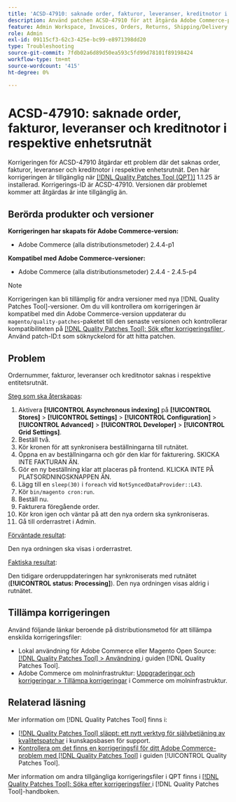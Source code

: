 ```yaml
---
title: 'ACSD-47910: saknade order, fakturor, leveranser, kreditnotor i respektive entitetsnät'
description: Använd patchen ACSD-47910 för att åtgärda Adobe Commerce-problemet där det saknas order, fakturor, leveranser och kreditnotor i respektive enhetsrutnät.
feature: Admin Workspace, Invoices, Orders, Returns, Shipping/Delivery
role: Admin
exl-id: 09115cf3-62c3-425e-bc99-e8971398dd20
type: Troubleshooting
source-git-commit: 7fdb02a6d89d50ea593c5fd99d78101f89198424
workflow-type: tm+mt
source-wordcount: '415'
ht-degree: 0%

---
```


# ACSD-47910: saknade order, fakturor, leveranser och kreditnotor i respektive enhetsrutnät

Korrigeringen för ACSD-47910 åtgärdar ett problem där det saknas order, fakturor, leveranser och kreditnotor i respektive enhetsrutnät. Den här korrigeringen är tillgänglig när [[!DNL Quality Patches Tool (QPT)]](https://experienceleague.adobe.com/en/docs/commerce-operations/tools/quality-patches-tool/quality-patches-tool-to-self-serve-quality-patches) 1.1.25 är installerad. Korrigerings-ID är ACSD-47910. Versionen där problemet kommer att åtgärdas är inte tillgänglig än.

## Berörda produkter och versioner

**Korrigeringen har skapats för Adobe Commerce-version:**
* Adobe Commerce (alla distributionsmetoder) 2.4.4-p1

**Kompatibel med Adobe Commerce-versioner:**
* Adobe Commerce (alla distributionsmetoder) 2.4.4 - 2.4.5-p4

>[!NOTE]
>
>Korrigeringen kan bli tillämplig för andra versioner med nya [!DNL Quality Patches Tool]-versioner. Om du vill kontrollera om korrigeringen är kompatibel med din Adobe Commerce-version uppdaterar du `magento/quality-patches`-paketet till den senaste versionen och kontrollerar kompatibiliteten på [[!DNL Quality Patches Tool]: Sök efter korrigeringsfiler ](https://experienceleague.adobe.com/tools/commerce-quality-patches/index.html). Använd patch-ID:t som söknyckelord för att hitta patchen.

## Problem

Ordernummer, fakturor, leveranser och kreditnotor saknas i respektive entitetsrutnät.

<u>Steg som ska återskapas</u>:

1. Aktivera **[!UICONTROL Asynchronous indexing]** på **[!UICONTROL Stores]** > **[!UICONTROL Settings]** > **[!UICONTROL Configuration]** > **[!UICONTROL Advanced]** > **[!UICONTROL Developer]** > **[!UICONTROL Grid Settings]**.
1. Beställ två.
1. Kör kronen för att synkronisera beställningarna till rutnätet.
1. Öppna en av beställningarna och gör den klar för fakturering. SKICKA INTE FAKTURAN ÄN.
1. Gör en ny beställning klar att placeras på frontend. KLICKA INTE PÅ PLATSORDNINGSKNAPPEN ÄN.
1. Lägg till en `sleep(30)` i `foreach` vid `NotSyncedDataProvider::L43`.
1. Kör `bin/magento cron:run`.
1. Beställ nu.
1. Fakturera föregående order.
1. Kör kron igen och väntar på att den nya ordern ska synkroniseras.
1. Gå till orderrastret i Admin.

<u>Förväntade resultat</u>:

Den nya ordningen ska visas i orderrastret.

<u>Faktiska resultat</u>:

Den tidigare orderuppdateringen har synkroniserats med rutnätet (**[!UICONTROL status: Processing]**). Den nya ordningen visas aldrig i rutnätet.

## Tillämpa korrigeringen

Använd följande länkar beroende på distributionsmetod för att tillämpa enskilda korrigeringsfiler:

* Lokal användning för Adobe Commerce eller Magento Open Source: [[!DNL Quality Patches Tool] > Användning ](/help/tools/quality-patches-tool/usage.md) i guiden [!DNL Quality Patches Tool].
* Adobe Commerce om molninfrastruktur: [Uppgraderingar och korrigeringar > Tillämpa korrigeringar](https://experienceleague.adobe.com/docs/commerce-cloud-service/user-guide/develop/upgrade/apply-patches.html) i Commerce om molninfrastruktur.

## Relaterad läsning

Mer information om [!DNL Quality Patches Tool] finns i:

* [[!DNL Quality Patches Tool] släppt: ett nytt verktyg för självbetjäning av kvalitetspatchar](https://experienceleague.adobe.com/en/docs/commerce-operations/tools/quality-patches-tool/quality-patches-tool-to-self-serve-quality-patches) i kunskapsbasen för support.
* [Kontrollera om det finns en korrigeringsfil för ditt Adobe Commerce-problem med  [!DNL Quality Patches Tool]](/help/tools/quality-patches-tool/patches-available-in-qpt/check-patch-for-magento-issue-with-magento-quality-patches.md) i guiden [!UICONTROL Quality Patches Tool].


Mer information om andra tillgängliga korrigeringsfiler i QPT finns i [[!DNL Quality Patches Tool]: Söka efter korrigeringsfiler ](https://experienceleague.adobe.com/tools/commerce-quality-patches/index.html) i [!DNL Quality Patches Tool]-handboken.
